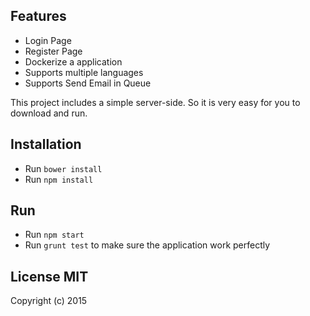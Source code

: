 ## Features
- Login Page
- Register Page
- Dockerize a application 
- Supports multiple languages
- Supports Send Email in Queue

This project includes a simple server-side. So it is very easy for you to download and run.

## Installation
  - Run `bower install`
  - Run `npm install`


## Run
  - Run `npm start`
  - Run `grunt test` to make sure the application work perfectly

## License MIT
Copyright (c) 2015
